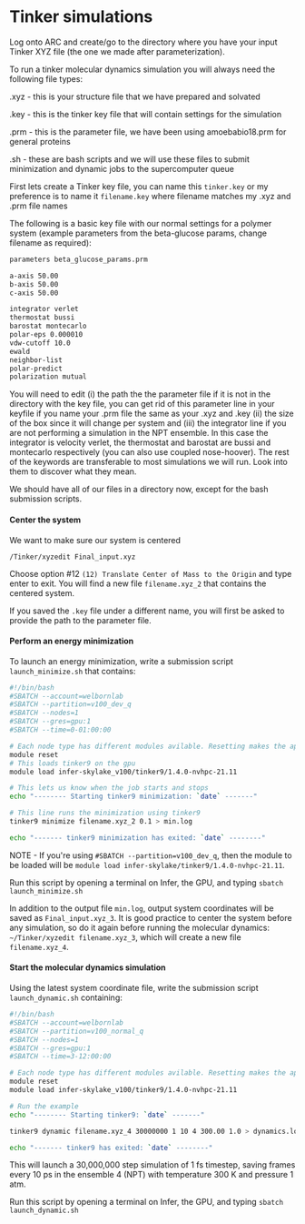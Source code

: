 # Tinker simulations

Log onto ARC and create/go to the directory where you have your input Tinker XYZ file (the one we made after parameterization). 


To run a tinker molecular dynamics simulation you will always need the following file types: 

.xyz - this is your structure file that we have prepared and solvated

.key - this is the tinker key file that will contain settings for the simulation

.prm - this is the parameter file, we have been using amoebabio18.prm for general proteins

.sh - these are bash scripts and we will use these files to submit minimization and dynamic jobs to the supercomputer queue



First lets create a Tinker key file, you can name this `tinker.key` or my preference is to name it `filename.key` where filename matches my .xyz and .prm file names 

The following is a basic key file with our normal settings for a polymer system (example parameters from the beta-glucose params, change filename as required):

````sh
parameters beta_glucose_params.prm

a-axis 50.00 
b-axis 50.00
c-axis 50.00

integrator verlet
thermostat bussi
barostat montecarlo
polar-eps 0.000010
vdw-cutoff 10.0
ewald
neighbor-list
polar-predict
polarization mutual
````

You will need to edit (i) the path the the parameter file if it is not in the directory with the key file, you can get rid of this parameter line in your keyfile if you name your .prm file the same as your .xyz and .key (ii) the size of the box since it will change per system and (iii) the integrator line if you are not performing a simulation in the NPT ensemble. In this case the integrator is velocity verlet, the thermostat and barostat are bussi and montecarlo respectively (you can also use coupled nose-hoover). The rest of the keywords are transferable to most simulations we will run. Look into them to discover what they mean.

We should have all of our files in a directory now, except for the bash submission scripts. 

#### Center the system

We want to make sure our system is centered

`/Tinker/xyzedit Final_input.xyz`


Choose option #12 `(12) Translate Center of Mass to the Origin` and type enter to exit. You will find a new file `filename.xyz_2` that contains the centered system. 

If you saved the `.key` file under a different name, you will first be asked to provide the path to the parameter file. 


#### Perform an energy minimization

To launch an energy minimization, write a submission script `launch_minimize.sh` that contains:

```sh
#!/bin/bash
#SBATCH --account=welbornlab
#SBATCH --partition=v100_dev_q
#SBATCH --nodes=1
#SBATCH --gres=gpu:1
#SBATCH --time=0-01:00:00

# Each node type has different modules avilable. Resetting makes the appropriate stack available
module reset
# This loads tinker9 on the gpu
module load infer-skylake_v100/tinker9/1.4.0-nvhpc-21.11

# This lets us know when the job starts and stops 
echo "-------- Starting tinker9 minimization: `date` -------"

# This line runs the minimization using tinker9
tinker9 minimize filename.xyz_2 0.1 > min.log

echo "------- tinker9 minimization has exited: `date` --------"
```
NOTE - If you're using `#SBATCH --partition=v100_dev_q`, then the module to be loaded will be `module load infer-skylake/tinker9/1.4.0-nvhpc-21.11`.

Run this script by opening a terminal on Infer, the GPU, and typing `sbatch launch_minimize.sh`

In addition to the output file `min.log`, output system coordinates will be saved as `Final_input.xyz_3`. It is good practice to center the system before any simulation, so do it again before running the molecular dynamics:
`~/Tinker/xyzedit filename.xyz_3`, which will create a new file `filename.xyz_4`.

####  Start the molecular dynamics simulation
Using the latest system coordinate file, write the submission script `launch_dynamic.sh` containing:

```sh
#!/bin/bash
#SBATCH --account=welbornlab
#SBATCH --partition=v100_normal_q
#SBATCH --nodes=1
#SBATCH --gres=gpu:1
#SBATCH --time=3-12:00:00

# Each node type has different modules avilable. Resetting makes the appropriate stack available
module reset
module load infer-skylake_v100/tinker9/1.4.0-nvhpc-21.11

# Run the example
echo "-------- Starting tinker9: `date` -------"

tinker9 dynamic filename.xyz_4 30000000 1 10 4 300.00 1.0 > dynamics.log

echo "------- tinker9 has exited: `date` --------"
```

This will launch a 30,000,000 step simulation of 1 fs timestep, saving frames every 10 ps in the ensemble 4 (NPT) with temperature 300 K and pressure 1 atm. 

Run this script by opening a terminal on Infer, the GPU, and typing `sbatch launch_dynamic.sh`
